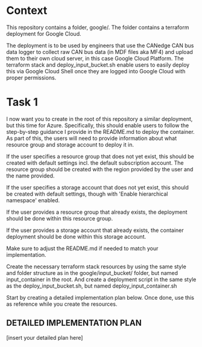 # Context
This repository contains a folder, google/. The folder contains a terraform deployment for Google Cloud.

The deployment is to be used by engineers that use the CANedge CAN bus data logger to collect raw CAN bus data (in MDF files aka MF4) and upload them to their own cloud server, in this case Google Cloud Platform. The terraform stack and deploy_input_bucket.sh enable users to easily deploy this via Google Cloud Shell once they are logged into Google Cloud with proper permissions. 


# Task 1
I now want you to create in the root of this repository a similar deployment, but this time for Azure. Specifically, this should enable users to follow the step-by-step guidance I provide in the README.md to deploy the container. As part of this, the users will need to provide information about what resource group and storage account to deploy it in. 

If the user specifies a resource group that does not yet exist, this should be created with default settings incl. the default subscription account. The resource group should be created with the region provided by the user and the name provided.

If the user specifies a storage account that does not yet exist, this should be created with default settings, though with 'Enable hierarchical namespace' enabled. 

If the user provides a resource group that already exists, the deployment should be done within this resource group.

If the user provides a storage account that already exists, the container deployment should be done within this storage account. 

Make sure to adjust the README.md if needed to match your implementation.

Create the necessary terraform stack resources by using the same style and folder structure as in the google/input_bucket/ folder, but named input_container in the root. And create a deployment script in the same style as the deploy_input_bucket.sh, but named deploy_input_container.sh

Start by creating a detailed implementation plan below. Once done, use this as reference while you create the resources. 

## DETAILED IMPLEMENTATION PLAN
[insert your detailed plan here]